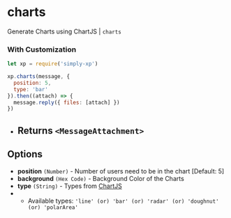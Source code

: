 # charts

Generate Charts using ChartJS | `charts`

### With Customization

```js
let xp = require('simply-xp')

xp.charts(message, {
  position: 5,
  type: 'bar'
}).then((attach) => {
  message.reply({ files: [attach] })
})
```

- ## Returns `<MessageAttachment>`

## Options

- **position** `(Number)` - Number of users need to be in the chart [Default: 5]
- **background** `(Hex Code)` - Background Color of the Charts
- **type** `(String)` - Types from [ChartJS](https://www.chartjs.org/docs/latest/charts/line.html)
- - Available types: `'line' (or) 'bar' (or) 'radar' (or) 'doughnut' (or) 'polarArea'`
